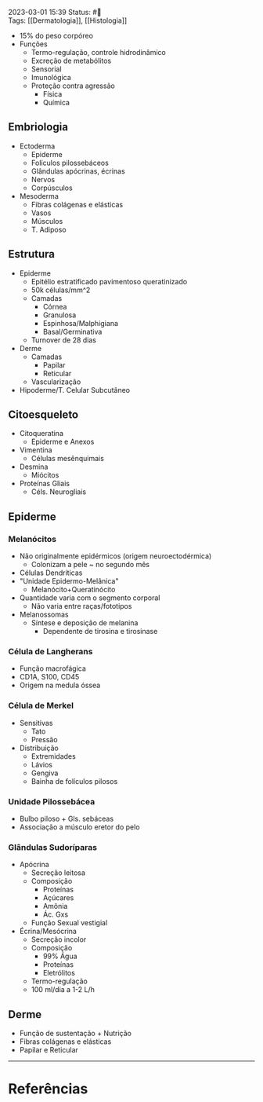 2023-03-01 15:39
Status: #🌱   
Tags: [[Dermatologia]], [[Histologia]]
<br/>
- 15% do peso corpóreo
- Funções
	- Termo-regulação, controle hidrodinâmico
	- Excreção de metabólitos
	- Sensorial
	- Imunológica
	- Proteção contra agressão
		- Física
		- Química
## Embriologia
- Ectoderma
	- Epiderme
	- Folículos pilossebáceos
	- Glândulas apócrinas, écrinas
	- Nervos
	- Corpúsculos
- Mesoderma
	- Fibras colágenas e elásticas
	- Vasos
	- Músculos
	- T. Adiposo
## Estrutura
- Epiderme
	- Epitélio estratificado pavimentoso queratinizado
	- 50k células/mm^2
	- Camadas
		- Córnea
		- Granulosa
		- Espinhosa/Malphigiana
		- Basal/Germinativa
	- Turnover de 28 dias
- Derme
	- Camadas
		- Papilar
		- Reticular
	- Vascularização
- Hipoderme/T. Celular Subcutâneo
## Citoesqueleto
- Citoqueratina
	- Epiderme e Anexos
- Vimentina
	- Células mesênquimais
- Desmina
	- Miócitos
- Proteínas Gliais
	- Céls. Neurogliais
## Epiderme
### Melanócitos
- Não originalmente epidérmicos (origem neuroectodérmica)
	- Colonizam a pele ~ no segundo mês
- Células Dendríticas
- "Unidade Epidermo-Melânica"
	- Melanócito+Queratinócito
- Quantidade varia com o segmento corporal
	- Não varia entre raças/fototipos
- Melanossomas
	- Síntese e deposição de melanina
		- Dependente de tirosina e tirosinase
### Célula de Langherans
- Função macrofágica
- CD1A, S100, CD45
- Origem na medula óssea
### Célula de Merkel
- Sensitivas
	- Tato
	- Pressão
- Distribuição
	- Extremidades
	- Lávios
	- Gengiva
	- Bainha de folículos pilosos
### Unidade Pilossebácea
- Bulbo piloso + Gls. sebáceas
- Associação a músculo eretor do pelo
### Glândulas Sudoríparas
- Apócrina
	- Secreção leitosa
	- Composição
		- Proteínas
		- Açúcares
		- Amônia
		- Ác. Gxs
	- Função Sexual vestigial
- Écrina/Mesócrina
	- Secreção incolor
	- Composição
		- 99% Água
		- Proteínas
		- Eletrólitos
	- Termo-regulação
	- 100 ml/dia a 1-2 L/h
## Derme
- Função de sustentação + Nutrição
- Fibras colágenas e elásticas
- Papilar e Reticular
____
# Referências

